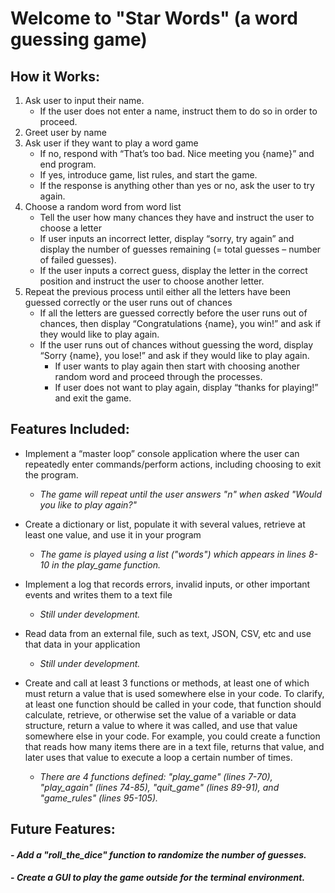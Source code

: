 # **Welcome to "Star Words"** (a word guessing game)

## **How it Works:**

1. Ask user to input their name.
	- If the user does not enter a name, instruct them to do so in order to proceed.
2. Greet user by name
3. Ask user if they want to play a word game
	- If no, respond with “That’s too bad. Nice meeting you {name}” and end program.
	- If yes, introduce game, list rules, and start the game.
	- If the response is anything other than yes or no, ask the user to try again.
4.  Choose a random word from word list
	- Tell the user how many chances they have and instruct the user to choose a letter
	- If user inputs an incorrect letter, display “sorry, try again” and display the number of guesses remaining (= total guesses – number of failed guesses).
	- If the user inputs a correct guess, display the letter in the correct position and instruct the user to choose another letter.
5.  Repeat the previous process until either all the letters have been guessed correctly or the user runs out of chances
	- If all the letters are guessed correctly before the user runs out of chances, then display “Congratulations {name}, you win!” and ask if they would like to play again.
	- If the user runs out of chances without guessing the word, display “Sorry {name}, you lose!” and ask if they would like to play again.    
		- If user wants to play again then start with choosing another random word and proceed through the processes.
		- If user does not want to play again, display “thanks for playing!” and exit the game.

## **Features Included:**

* Implement a “master loop” console application where the user can repeatedly enter commands/perform actions, including choosing to exit the program.
	- *The game will repeat until the user answers "n" when asked "Would you like to play again?"*

* Create a dictionary or list, populate it with several values, retrieve at least one value, and use it in your program
	- *The game is played using a list ("words") which appears in lines 8-10 in the play_game function.*

* Implement a log that records errors, invalid inputs, or other important events and writes them to a text file
	- *Still under development.*

* Read data from an external file, such as text, JSON, CSV, etc and use that data in your application
	- *Still under development.*

* Create and call at least 3 functions or methods, at least one of which must return a value that is used somewhere else in your code. To clarify, at least one function should be called in your code, that function should calculate, retrieve, or otherwise set the value of a variable or data structure, return a value to where it was called, and use that value somewhere else in your code. For example, you could create a function that reads how many items there are in a text file, returns that value, and later uses that value to execute a loop a certain number of times.
	- *There are 4 functions defined: "play_game" (lines 7-70), "play_again" (lines 74-85), "quit_game" (lines 89-91), and "game_rules" (lines 95-105).*

## **Future Features:**

#### - *Add a "roll_the_dice" function to randomize the number of guesses.*
#### - *Create a GUI to play the game outside for the terminal environment.*

